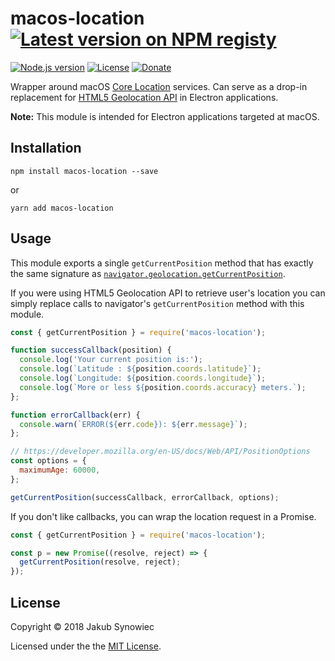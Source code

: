 # macos-location [![Latest version on NPM registy][badge-npm-version]][package-npm]

[![Node.js version][nodejs-badge]][nodejs]
[![License][badge-license]][license]
[![Donate][badge-donate]][donate]

Wrapper around macOS [Core Location][corelocation] services. Can serve as a drop-in replacement for [HTML5 Geolocation API][w3-geolocation-api] in Electron applications.

**Note:** This module is intended for Electron applications targeted at macOS.

## Installation

```
npm install macos-location --save
```

or

```
yarn add macos-location
```

## Usage

This module exports a single `getCurrentPosition` method that has exactly the same signature as [`navigator.geolocation.getCurrentPosition`][w3-geolocation-api-getcurrentpos].

If you were using HTML5 Geolocation API to retrieve user's location you can simply replace calls to navigator's `getCurrentPosition` method with this module.

```js
const { getCurrentPosition } = require('macos-location');

function successCallback(position) {
  console.log('Your current position is:');
  console.log(`Latitude : ${position.coords.latitude}`);
  console.log(`Longitude: ${position.coords.longitude}`);
  console.log(`More or less ${position.coords.accuracy} meters.`);
};

function errorCallback(err) {
  console.warn(`ERROR(${err.code}): ${err.message}`);
};

// https://developer.mozilla.org/en-US/docs/Web/API/PositionOptions
const options = {
  maximumAge: 60000,
};

getCurrentPosition(successCallback, errorCallback, options);
```

If you don't like callbacks, you can wrap the location request in a Promise.

```js
const { getCurrentPosition } = require('macos-location');

const p = new Promise((resolve, reject) => {
  getCurrentPosition(resolve, reject);
});
```

## License

Copyright © 2018 Jakub Synowiec

Licensed under the the [MIT License][license].

[corelocation]: https://developer.apple.com/documentation/corelocation
[w3-geolocation-api]: https://www.w3.org/TR/geolocation-API/
[w3-geolocation-api-position-options]: https://www.w3.org/TR/geolocation-API/#position_options_interface
[w3-geolocation-api-getcurrentpos]: https://w3c.github.io/geolocation-api/#dom-geolocation-getcurrentposition
[license]: https://raw.githubusercontent.com/jsynowiec/osx-location/master/LICENSE

[nodejs-badge]: https://img.shields.io/badge/node->=%206.9-blue.svg
[nodejs]: https://nodejs.org/dist/latest-v6.x/docs/api/s
[badge-npm-version]: https://img.shields.io/npm/v/macos-location.svg
[package-npm]: https://www.npmjs.com/package/macos-location
[badge-license]: https://img.shields.io/github/license/jsynowiec/macos-location.svg
[badge-donate]: https://img.shields.io/badge/€-donate-brightgreen.svg
[donate]: http://bit.ly/donate-js
